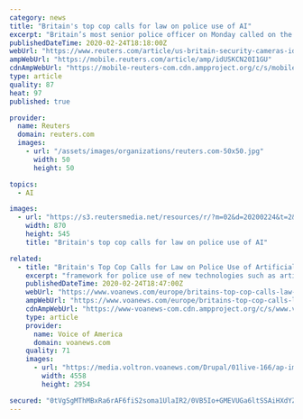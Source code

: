 ```yaml
---
category: news
title: "Britain's top cop calls for law on police use of AI"
excerpt: "Britain’s most senior police officer on Monday called on the government to create a legal framework for police use of new technologies such as artificial intelligence. Speaking about live facial recognition,"
publishedDateTime: 2020-02-24T18:18:00Z
webUrl: "https://www.reuters.com/article/us-britain-security-cameras-idUSKCN20I1GU"
ampWebUrl: "https://mobile.reuters.com/article/amp/idUSKCN20I1GU"
cdnAmpWebUrl: "https://mobile-reuters-com.cdn.ampproject.org/c/s/mobile.reuters.com/article/amp/idUSKCN20I1GU"
type: article
quality: 87
heat: 97
published: true

provider:
  name: Reuters
  domain: reuters.com
  images:
    - url: "/assets/images/organizations/reuters.com-50x50.jpg"
      width: 50
      height: 50

topics:
  - AI

images:
  - url: "https://s3.reutersmedia.net/resources/r/?m=02&d=20200224&t=2&i=1494560510&w=&fh=545px&fw=&ll=&pl=&sq=&r=LYNXNPEG1N17J"
    width: 870
    height: 545
    title: "Britain's top cop calls for law on police use of AI"

related:
  - title: "Britain's Top Cop Calls for Law on Police Use of Artificial Intelligence"
    excerpt: "framework for police use of new technologies such as artificial intelligence. Speaking about live facial recognition, which police in London started using in January, London police chief Cressida Dick said that she welcomed the government's 2019 manifesto pledge to create a legal framework for the police use of new technology like AI ..."
    publishedDateTime: 2020-02-24T18:47:00Z
    webUrl: "https://www.voanews.com/europe/britains-top-cop-calls-law-police-use-artificial-intelligence"
    ampWebUrl: "https://www.voanews.com/europe/britains-top-cop-calls-law-police-use-artificial-intelligence?amp"
    cdnAmpWebUrl: "https://www-voanews-com.cdn.ampproject.org/c/s/www.voanews.com/europe/britains-top-cop-calls-law-police-use-artificial-intelligence?amp"
    type: article
    provider:
      name: Voice of America
      domain: voanews.com
    quality: 71
    images:
      - url: "https://media.voltron.voanews.com/Drupal/01live-166/ap-images/2020/02/043aafaf1ac3ed4081332aade01c6f7d.jpg"
        width: 4558
        height: 2954

secured: "0tVgSgMThMBxRa6rAF6fiS2soma1UlaIR2/0VB5Io+GMEVUGa6ltSSAiHXdYZPodLhb5pr5iJyJ8t7A4nkMDOtbKIAuzvKsAGEFUqJSmxx+FIa7tzJloQSd9/g8nD4aiCUYP4JS7ln7Z1erMYCZy/cmyLw/N5S0UoY0JJnRivoIA2QfC0wAY8Y04qGRXsad9N0WNH45+CixPzXlyjewMzy3jyzDew7XNstz02C67N3NTn9F67n6XSoqF4RPhXU/rlzyyaB/q7qZNkQGxZHmWI99LPCuiZN8vDAaDPu5Q5moFSPO/byGp85lVJg3OXGHHuszgvnYS+nVdaoPFDGuiFqi+Lqv5Bhjfl9qB80VqxyLQnPNUmlcEY+kBUlpVT2a0PB8LGhwgIe2UFw7H7tFwN2Dyrb2jpXXBKMB3ITaSkOurMaLjoh4lGLDNYT0KZ2s/MPP0tSE2dZ7HdE+a8cLfJZ+JnaLc0zZs/8D/Vg7mfFA=;okR15QpyeGch9xa9KQztwA=="
---
```


